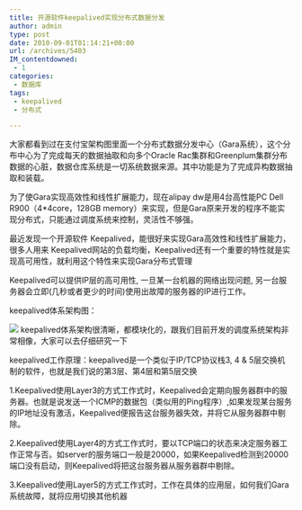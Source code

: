 ```yaml
---
title: 开源软件keepalived实现分布式数据分发
author: admin
type: post
date: 2010-09-01T01:14:21+00:00
url: /archives/5403
IM_contentdowned:
 - 1
categories:
 - 数据库
tags:
 - keepalived
 - 分布式

---
```

大家都看到过在支付宝架构图里面一个分布式数据分发中心（Gara系统），这个分布中心为了完成每天的数据抽取和向多个Oracle Rac集群和Greenplum集群分布数据的心脏，数据仓库系统是一切系统数据来源。其中功能是为了完成异构数据抽取和装载。

为了使Gara实现高效性和线性扩展能力，现在alipay dw是用4台高性能PC Dell R900（4*4core，128GB memory）来实现，但是Gara原来开发的程序不能实现分布式，只能通过调度系统来控制，灵活性不够强。

最近发现一个开源软件 Keepalived，能很好来实现Gara高效性和线性扩展能力，很多人用来 Keepalived网站的负载均衡，Keepalived还有一个重要的特性就是实现高可用性，就利用这个特性来实现Gara分布式管理

Keepalived可以提供IP层的高可用性, 一旦某一台机器的网络出现问题, 另一台服务器会立即(几秒或者更少的时间)使用出故障的服务器的IP进行工作。

keepalived体系架构图：

[![](http://blog.haohtml.com/wp-content/uploads/2010/09/1252109344_11666ae6.jpg)][1]
keepalived体系架构很清晰，都模块化的，跟我们目前开发的调度系统架构非常相像，大家可以去仔细研究一下

keepalived工作原理：keepalived是一个类似于IP/TCP协议栈3, 4 & 5层交换机制的软件，也就是我们说的第3层、第4层和第5层交换

1.Keepalived使用Layer3的方式工作式时，Keepalived会定期向服务器群中的服务器。也就是说发送一个ICMP的数据包（类似用的Ping程序）,如果发现某台服务的IP地址没有激活，Keepalived便报告这台服务器失效，并将它从服务器群中剔除。

2.Keepalived使用Layer4的方式工作式时，要以TCP端口的状态来决定服务器工作正常与否。如server的服务端口一般是20000，如果Keepalived检测到20000端口没有启动，则Keepalived将把这台服务器从服务器群中剔除。

3.Keepalived使用Layer5的方式工作式时，工作在具体的应用层，如何我们Gara系统故障，就将应用切换其他机器

 [1]: http://blog.haohtml.com/wp-content/uploads/2010/09/1252109344_11666ae6.jpg
